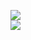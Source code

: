 [![](https://img.shields.io/badge/Made%20With-Github%20Spray-lightgrey.svg?style=for-the-badge&logo=github)](https://github.com/Annihil/github-spray#6241)  
[![](https://i.imgur.com/2DrTn0Z.gif)](https://github.com/Annihil/github-spray)
